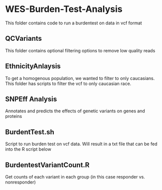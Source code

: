 # WES-Burden-Test-Analysis
This folder contains code to run a burdentest on data in vcf format 

## QCVariants 
This folder contains optional filtering options to remove low quality reads 

## EthnicityAnlaysis
To get a homogenous population, we wanted to filter to only caucasians. This folder has scripts to filter the vcf to only caucasian race. 

## SNPEff Analysis
Annotates and predicts the effects of genetic variants on genes and proteins 

## BurdentTest.sh
Script to run burden test on vcf data. Will result in a txt file that can be fed into the R script below 

## BurdentestVariantCount.R
Get counts of each variant in each group (in this case responder vs. nonresponder) 
